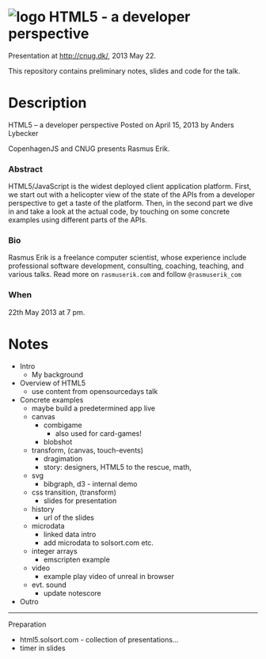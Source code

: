 # ![logo](https://solsort.com/_logo.png) HTML5 - a developer perspective
 
Presentation at http://cnug.dk/, 2013 May 22.

This repository contains preliminary notes, slides and code for the talk.

# Description

HTML5 – a developer perspective
Posted on April 15, 2013 by Anders Lybecker 

CopenhagenJS and CNUG presents Rasmus Erik.

### Abstract

HTML5/JavaScript is the widest deployed client application platform.
First, we start out with a helicopter view of the state of the APIs
from a developer perspective to get a taste of the platform. Then, in
the second part we dive in and take a look at the actual code, by
touching on some concrete examples using different parts of the APIs.

### Bio

Rasmus Erik is a freelance computer scientist, whose experience
include professional software development, consulting, coaching,
teaching, and various talks. Read more on `rasmuserik.com` and follow `@rasmuserik_com`

### When 
22th May 2013 at 7 pm.

# Notes

- Intro
    - My background
- Overview of HTML5
    - use content from opensourcedays talk
- Concrete examples
    - maybe build a predetermined app live
    - canvas
        - combigame
            - also used for card-games!
        - blobshot
    - transform, (canvas, touch-events)
        - dragimation 
        - story: designers, HTML5 to the rescue, math, 
    - svg
        - bibgraph, d3 - internal demo
    - css transition, (transform)
        - slides for presentation
    - history
        - url of the slides
    - microdata
        - linked data intro
        - add microdata to solsort.com etc.
    - integer arrays 
        - emscripten example
    - video 
        - example play video of unreal in browser
    - evt. sound
        - update notescore
- Outro

----

Preparation
- html5.solsort.com - collection of presentations...
- timer in slides
